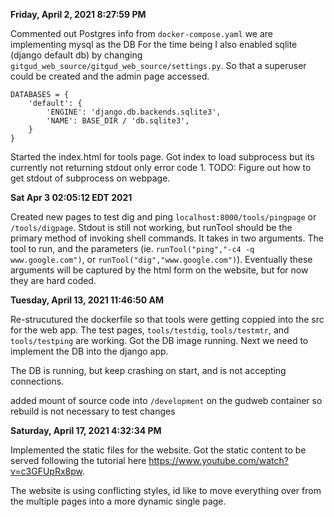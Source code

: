 **Friday, April 2, 2021 8:27:59 PM**

Commented out Postgres info from `docker-compose.yaml` we are implementing mysql as the DB
For the time being I also enabled sqlite (django default db) by changing `gitgud_web_source/gitgud_web_source/settings.py`. So that a superuser could be created and the admin page accessed.
```
DATABASES = {
    'default': {
        'ENGINE': 'django.db.backends.sqlite3',
        'NAME': BASE_DIR / 'db.sqlite3',
    }
}
```
Started the index.html for tools page. 
Got index to load subprocess but its currently not returning stdout only error code 1.
TODO: Figure out how to get stdout of subprocess on webpage.

**Sat Apr  3 02:05:12 EDT 2021**

Created new pages to test dig and ping `localhost:8000/tools/pingpage` or `/tools/digpage`. Stdout is still not working, but runTool should be the primary method of invoking shell commands. It takes in two arguments. The tool to run, and the parameters (ie. `runTool("ping","-c4 -q www.google.com")`, or `runTool("dig","www.google.com")`). Eventually these arguments will be captured by the html form on the website, but for now they are hard coded. 

**Tuesday, April 13, 2021 11:46:50 AM**

Re-strucutured the dockerfile so that tools were getting coppied into the src for the web app. The test pages, `tools/testdig`, `tools/testmtr`, and `tools/testping` are working. Got the DB image running. Next we need to implement the DB into the django app. 

The DB is running, but keep crashing on start, and is not accepting connections.

added mount of source code into `/development` on the gudweb container so rebuild is not necessary to test changes


**Saturday, April 17, 2021 4:32:34 PM**

Implemented the static files for the website. Got the static content to be served following the tutorial here  https://www.youtube.com/watch?v=c3GFUpRx8pw.

The website is using conflicting styles, id like to move everything over from the multiple pages into a more dynamic single page. 

